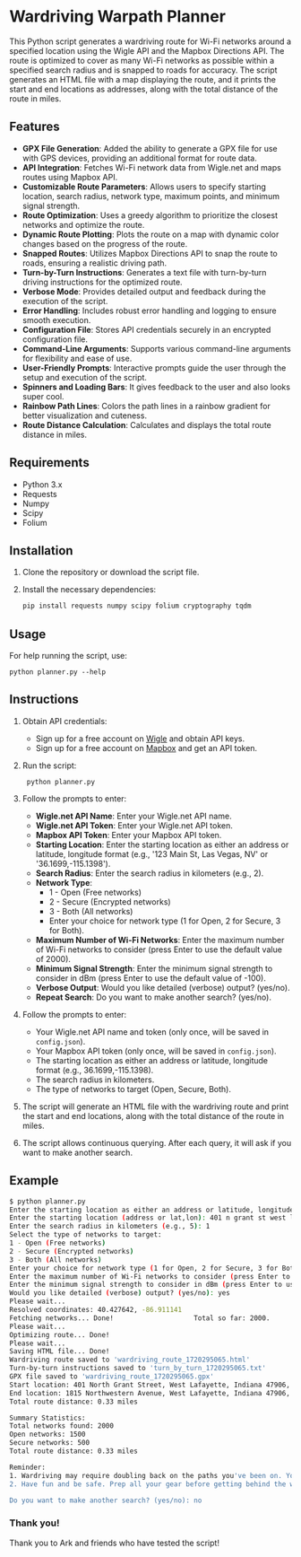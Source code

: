 # Wardriving Warpath Planner

This Python script generates a wardriving route for Wi-Fi networks around a specified location using the Wigle API and the Mapbox Directions API. The route is optimized to cover as many Wi-Fi networks as possible within a specified search radius and is snapped to roads for accuracy. The script generates an HTML file with a map displaying the route, and it prints the start and end locations as addresses, along with the total distance of the route in miles.

## Features

- **GPX File Generation**: Added the ability to generate a GPX file for use with GPS devices, providing an additional format for route data.
- **API Integration**: Fetches Wi-Fi network data from Wigle.net and maps routes using Mapbox API.
- **Customizable Route Parameters**: Allows users to specify starting location, search radius, network type, maximum points, and minimum signal strength.
- **Route Optimization**: Uses a greedy algorithm to prioritize the closest networks and optimize the route.
- **Dynamic Route Plotting**: Plots the route on a map with dynamic color changes based on the progress of the route.
- **Snapped Routes**: Utilizes Mapbox Directions API to snap the route to roads, ensuring a realistic driving path.
- **Turn-by-Turn Instructions**: Generates a text file with turn-by-turn driving instructions for the optimized route.
- **Verbose Mode**: Provides detailed output and feedback during the execution of the script.
- **Error Handling**: Includes robust error handling and logging to ensure smooth execution.
- **Configuration File**: Stores API credentials securely in an encrypted configuration file.
- **Command-Line Arguments**: Supports various command-line arguments for flexibility and ease of use.
- **User-Friendly Prompts**: Interactive prompts guide the user through the setup and execution of the script.
- **Spinners and Loading Bars**: It gives feedback to the user and also looks super cool.
- **Rainbow Path Lines**: Colors the path lines in a rainbow gradient for better visualization and cuteness.
- **Route Distance Calculation**: Calculates and displays the total route distance in miles.

## Requirements

- Python 3.x
- Requests
- Numpy
- Scipy
- Folium

## Installation

1. Clone the repository or download the script file.
2. Install the necessary dependencies:

    ```sh
    pip install requests numpy scipy folium cryptography tqdm
    ```

## Usage

For help running the script, use:

    python planner.py --help

## Instructions

1. Obtain API credentials:
    - Sign up for a free account on [Wigle](https://wigle.net/) and obtain API keys.
    - Sign up for a free account on [Mapbox](https://www.mapbox.com/) and get an API token.

2. Run the script:
   ```
    python planner.py
   ```  

3. Follow the prompts to enter:
    - **Wigle.net API Name**: Enter your Wigle.net API name.
    - **Wigle.net API Token**: Enter your Wigle.net API token.
    - **Mapbox API Token**: Enter your Mapbox API token.
    - **Starting Location**: Enter the starting location as either an address or latitude, longitude format (e.g., '123 Main St, Las Vegas, NV' or '36.1699,-115.1398').
    - **Search Radius**: Enter the search radius in kilometers (e.g., 2).
    - **Network Type**:
      - 1 - Open (Free networks)
      - 2 - Secure (Encrypted networks)
      - 3 - Both (All networks)
      - Enter your choice for network type (1 for Open, 2 for Secure, 3 for Both).
    - **Maximum Number of Wi-Fi Networks**: Enter the maximum number of Wi-Fi networks to consider (press Enter to use the default value of 2000).
    - **Minimum Signal Strength**: Enter the minimum signal strength to consider in dBm (press Enter to use the default value of -100).
    - **Verbose Output**: Would you like detailed (verbose) output? (yes/no).
    - **Repeat Search**: Do you want to make another search? (yes/no).

4. Follow the prompts to enter:
    - Your Wigle.net API name and token (only once, will be saved in `config.json`).
    - Your Mapbox API token (only once, will be saved in `config.json`).
    - The starting location as either an address or latitude, longitude format (e.g., 36.1699,-115.1398).
    - The search radius in kilometers.
    - The type of networks to target (Open, Secure, Both).

5. The script will generate an HTML file with the wardriving route and print the start and end locations, along with the total distance of the route in miles.

6. The script allows continuous querying. After each query, it will ask if you want to make another search.

## Example

```sh
$ python planner.py
Enter the starting location as either an address or latitude, longitude format (e.g., 36.1699,-115.1398).
Enter the starting location (address or lat,lon): 401 n grant st west lafayette in 47906
Enter the search radius in kilometers (e.g., 5): 1
Select the type of networks to target:
1 - Open (Free networks)
2 - Secure (Encrypted networks)
3 - Both (All networks)
Enter your choice for network type (1 for Open, 2 for Secure, 3 for Both): 3
Enter the maximum number of Wi-Fi networks to consider (press Enter to use the default value of 2000): 
Enter the minimum signal strength to consider in dBm (press Enter to use the default value of -100): 
Would you like detailed (verbose) output? (yes/no): yes
Please wait...
Resolved coordinates: 40.427642, -86.911141
Fetching networks... Done!                    Total so far: 2000.
Please wait...
Optimizing route... Done!
Please wait...
Saving HTML file... Done!
Wardriving route saved to 'wardriving_route_1720295065.html'
Turn-by-turn instructions saved to 'turn_by_turn_1720295065.txt'
GPX file saved to 'wardriving_route_1720295065.gpx'
Start location: 401 North Grant Street, West Lafayette, Indiana 47906, United States
End location: 1815 Northwestern Avenue, West Lafayette, Indiana 47906, United States
Total route distance: 0.33 miles

Summary Statistics:
Total networks found: 2000
Open networks: 1500
Secure networks: 500
Total route distance: 0.33 miles

Reminder:
1. Wardriving may require doubling back on the paths you've been on. You will go over some of the same areas more than once.
2. Have fun and be safe. Prep all your gear before getting behind the wheel. Get water for your walk.

Do you want to make another search? (yes/no): no
```

### Thank you!
Thank you to Ark and friends who have tested the script!
